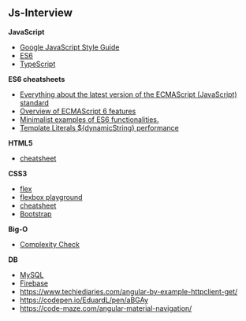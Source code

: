 ## Js-Interview

__JavaScript__
* [Google JavaScript Style Guide](https://google.github.io/styleguide/jsguide.html)  
* [ES6](http://es6.ruanyifeng.com/)  
* [TypeScript](https://devhints.io/typescript)

__ES6 cheatsheets__  
  * [Everything about the latest version of the ECMAScript (JavaScript) standard](http://help.wtf/es6)  
  * [Overview of ECMAScript 6 features](https://github.com/lukehoban/es6features#readme)  
  * [Minimalist examples of ES6 functionalities.](https://github.com/hemanth/paws-on-es6)
  * [Template Literals ${dynamicString} performance](https://medium.com/front-end-weekly/es6-cool-stuffs-a-new-js-string-with-template-literals-c23a8af11b2)
 
__HTML5__
* [cheatsheet](https://websitesetup.org/wp-content/uploads/2019/08/HTML-CHEAT-SHEET.png)

__CSS3__
* [flex](https://yoksel.github.io/flex-cheatsheet/#display)
* [flexbox playground](https://codepen.io/enxaneta/pen/adLPwv)
* [cheatsheet](https://www.hostinger.com/tutorials/css-cheat-sheet)
* [Bootstrap](https://getbootstrap.com/docs/4.2/utilities/borders/)

__Big-O__
  * [Complexity Check](http://bigocheatsheet.com/)

__DB__
* [MySQL](https://gist.github.com/hofmannsven/9164408)
* [Firebase](https://firebase.google.com/docs/)
* https://www.techiediaries.com/angular-by-example-httpclient-get/
* https://codepen.io/EduardL/pen/aBGAy
* https://code-maze.com/angular-material-navigation/
